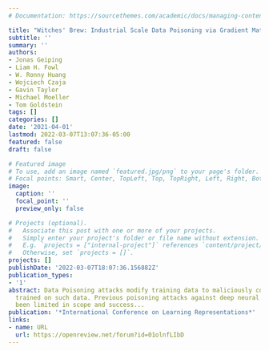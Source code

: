 ```yaml
---
# Documentation: https://sourcethemes.com/academic/docs/managing-content/

title: "Witches' Brew: Industrial Scale Data Poisoning via Gradient Matching"
subtitle: ''
summary: ''
authors:
- Jonas Geiping
- Liam H. Fowl
- W. Ronny Huang
- Wojciech Czaja
- Gavin Taylor
- Michael Moeller
- Tom Goldstein
tags: []
categories: []
date: '2021-04-01'
lastmod: 2022-03-07T13:07:36-05:00
featured: false
draft: false

# Featured image
# To use, add an image named `featured.jpg/png` to your page's folder.
# Focal points: Smart, Center, TopLeft, Top, TopRight, Left, Right, BottomLeft, Bottom, BottomRight.
image:
  caption: ''
  focal_point: ''
  preview_only: false

# Projects (optional).
#   Associate this post with one or more of your projects.
#   Simply enter your project's folder or file name without extension.
#   E.g. `projects = ["internal-project"]` references `content/project/deep-learning/index.md`.
#   Otherwise, set `projects = []`.
projects: []
publishDate: '2022-03-07T18:07:36.156882Z'
publication_types:
- '1'
abstract: Data Poisoning attacks modify training data to maliciously control a model
  trained on such data. Previous poisoning attacks against deep neural networks have
  been limited in scope and success...
publication: '*International Conference on Learning Representations*'
links:
- name: URL
  url: https://openreview.net/forum?id=01olnfLIbD
---
```

